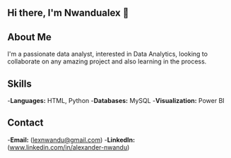 ## Hi there, I'm Nwandualex 👋

<!--
**Nwandualex/Nwandualex** is a ✨ _special_ ✨ repository because its `README.md` (this file) appears on your GitHub profile.
-->
## About Me
I'm a passionate data analyst, interested in Data Analytics, looking to collaborate on any amazing project and also learning in the process.

## Skills
-**Languages:** HTML, Python
-**Databases:** MySQL
-**Visualization:** Power BI

## Contact
-**Email:** (lexnwandu@gmail.com)
-**LinkedIn:** (www.linkedin.com/in/alexander-nwandu)


